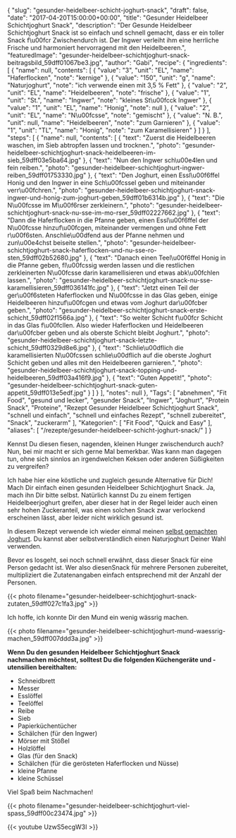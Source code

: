 {
    "slug": "gesunder-heidelbeer-schicht-joghurt-snack",
    "draft": false,
    "date": "2017-04-20T15:00:00+00:00",
    "title": "Gesunder Heidelbeer Schichtjoghurt Snack",
    "description": "Der Gesunde Heidelbeer Schichtjoghurt Snack ist so einfach und schnell gemacht, dass er ein toller Snack f\u00fcr Zwischendurch ist. Der Ingwer verleiht ihm eine herrliche Frische und harmoniert hervorragend mit den Heidelbeeren.",
    "featuredImage": "gesunder-heidelbeer-schichtjoghurt-snack-beitragsbild_59dff01067be3.jpg",
    "author": "Gabi",
    "recipe": {
        "ingredients": [
            {
                "name": null,
                "contents": [
                    {
                        "value": "3",
                        "unit": "EL",
                        "name": "Haferflocken",
                        "note": "kernige"
                    },
                    {
                        "value": "150",
                        "unit": "g",
                        "name": "Naturjoghurt",
                        "note": "ich verwende einen mit 3,5 % Fett"
                    },
                    {
                        "value": "2",
                        "unit": "EL",
                        "name": "Heidelbeeren",
                        "note": "frische"
                    },
                    {
                        "value": "1",
                        "unit": "St.",
                        "name": "Ingwer",
                        "note": "kleines St\u00fcck Ingwer"
                    },
                    {
                        "value": "1",
                        "unit": "EL",
                        "name": "Honig",
                        "note": null
                    },
                    {
                        "value": "2",
                        "unit": "EL",
                        "name": "N\u00fcsse",
                        "note": "gemischt"
                    },
                    {
                        "value": "N. B.",
                        "unit": null,
                        "name": "Heidelbeeren",
                        "note": "zum Garnieren"
                    },
                    {
                        "value": "1",
                        "unit": "TL",
                        "name": "Honig",
                        "note": "zum Karamellisieren"
                    }
                ]
            }
        ],
        "steps": [
            {
                "name": null,
                "contents": [
                    {
                        "text": "Zuerst die Heidelbeeren waschen, im Sieb abtropfen lassen und trocknen.",
                        "photo": "gesunder-heidelbeer-schichtjoghurt-snack-heidelbeeren-im-sieb_59dff03e5ba64.jpg"
                    },
                    {
                        "text": "Nun den Ingwer sch\u00e4len und fein reiben.",
                        "photo": "gesunder-heidelbeer-schichtjoghurt-ingwer-reiben_59dff01753330.jpg"
                    },
                    {
                        "text": "Den Joghurt, einen Essl\u00f6ffel Honig und den Ingwer in eine Sch\u00fcssel geben und miteinander verr\u00fchren.",
                        "photo": "gesunder-heidelbeer-schichtjoghurt-snack-ingwer-und-honig-zum-joghurt-geben_59dff01b6314b.jpg"
                    },
                    {
                        "text": "Die N\u00fcsse im M\u00f6rser zerkleinern.",
                        "photo": "gesunder-heidelbeer-schichtjoghurt-snack-nu-sse-im-mo-rser_59dff02227662.jpg"
                    },
                    {
                        "text": "Dann die Haferflocken in die Pfanne geben, einen Essl\u00f6ffel der N\u00fcsse hinzuf\u00fcgen, miteinander vermengen und ohne Fett r\u00f6sten. Anschlie\u00dfend aus der Pfanne nehmen und zun\u00e4chst beiseite stellen.",
                        "photo": "gesunder-heidelbeer-schichtjoghurt-snack-haferflocken-und-nu-sse-ro-sten_59dff02b52680.jpg"
                    },
                    {
                        "text": "Danach einen Teel\u00f6ffel Honig in die Pfanne geben, fl\u00fcssig werden lassen und die restlichen zerkleinerten N\u00fcsse darin karamellisieren und etwas abk\u00fchlen lassen.",
                        "photo": "gesunder-heidelbeer-schichtjoghurt-snack-nu-sse-karamellisieren_59dff036141fc.jpg"
                    },
                    {
                        "text": "Jetzt einen Teil der ger\u00f6steten Haferflocken und N\u00fcsse in das Glas geben, einige Heidelbeeren hinzuf\u00fcgen und etwas vom Joghurt dar\u00fcber geben.",
                        "photo": "gesunder-heidelbeer-schichtjoghurt-snack-erste-schicht_59dff02f1566a.jpg"
                    },
                    {
                        "text": "So weiter Schicht f\u00fcr Schicht in das Glas f\u00fcllen. Also wieder Haferflocken und Heidelbeeren dar\u00fcber geben und als oberste Schicht bleibt Joghurt.",
                        "photo": "gesunder-heidelbeer-schichtjoghurt-snack-letzte-schicht_59dff0329d8e6.jpg"
                    },
                    {
                        "text": "Schlie\u00dflich die karamellisierten N\u00fcssen schlie\u00dflich auf die oberste Joghurt Schicht geben und alles mit den Heidelbeeren garnieren.",
                        "photo": "gesunder-heidelbeer-schichtjoghurt-snack-topping-und-heidelbeeren_59dff03a416f9.jpg"
                    },
                    {
                        "text": "Guten Appetit!",
                        "photo": "gesunder-heidelbeer-schichtjoghurt-snack-guten-appetit_59dff013e5edf.jpg"
                    }
                ]
            }
        ],
        "notes": null
    },
    "Tags": [
        "abnehmen",
        "Fit Food",
        "gesund und lecker",
        "gesunder Snack",
        "Ingwer",
        "Joghurt",
        "Protein Snack",
        "Proteine",
        "Rezept Gesunder Heidelbeer Schichtjoghurt Snack",
        "schnell und einfach",
        "schnell und einfaches Rezept",
        "schnell zubereitet",
        "Snack",
        "zuckerarm"
    ],
    "Kategorien": [
        "Fit Food",
        "Quick and Easy"
    ],
    "aliases": [
        "\/rezepte\/gesunder-heidelbeer-schicht-joghurt-snack\/"
    ]
}

Kennst Du diesen fiesen, nagenden, kleinen Hunger zwischendurch auch? Nun, bei mir macht er sich gerne Mal bemerkbar. Was kann man dagegen tun, ohne sich sinnlos an irgendwelchen Keksen oder anderen Süßigkeiten zu vergreifen?

Ich habe hier eine köstliche und zugleich gesunde Alternative für Dich! Mach Dir einfach einen gesunden Heidelbeer Schichtjoghurt Snack. Ja, mach ihn Dir bitte selbst. Natürlich kannst Du zu einem fertigen Heidelbeerjoghurt greifen, aber dieser hat in der Regel leider auch einen sehr hohen Zuckeranteil, was einen solchen Snack zwar verlockend erscheinen lässt, aber leider nicht wirklich gesund ist.

In diesem Rezept verwende ich wieder einmal meinen [selbst gemachten Joghurt][1]. Du kannst aber selbstverständlich einen Naturjoghurt Deiner Wahl verwenden.

Bevor es losgeht, sei noch schnell erwähnt, dass dieser Snack für eine Person gedacht ist. Wer also diesenSnack für mehrere Personen zubereitet, multipliziert die Zutatenangaben einfach entsprechend mit der Anzahl der Personen.

 {{< photo filename="gesunder-heidelbeer-schichtjoghurt-snack-zutaten_59dff027c1fa3.jpg" >}} 

Ich hoffe, ich konnte Dir den Mund ein wenig wässrig machen.

{{< photo filename="gesunder-heidelbeer-schichtjoghurt-mund-waessrig-machen_59dff007ddd3a.jpg" >}}

**Wenn Du den gesunden Heidelbeer Schichtjoghurt Snack nachmachen möchtest, solltest Du die folgenden Küchengeräte und -utensilien bereithalten:**

 * Schneidbrett
 * Messer
 * Esslöffel
 * Teelöffel
 * Reibe
 * Sieb
 * Papierküchentücher
 * Schälchen (für den Ingwer)
 * Mörser mit Stößel
 * Holzlöffel
 * Glas (für den Snack)
 * Schälchen (für die gerösteten Haferflocken und Nüsse)
 * kleine Pfanne
 * kleine Schüssel

Viel Spaß beim Nachmachen!

{{< photo filename="gesunder-heidelbeer-schichtjoghurt-viel-spass_59dff00c23474.jpg" >}}

{{< youtube UzwS5ecgW3I >}}

 [1]: https://kochfokus.de/wissenswert/joghurt-teil-1-joghurt-selber-machen/